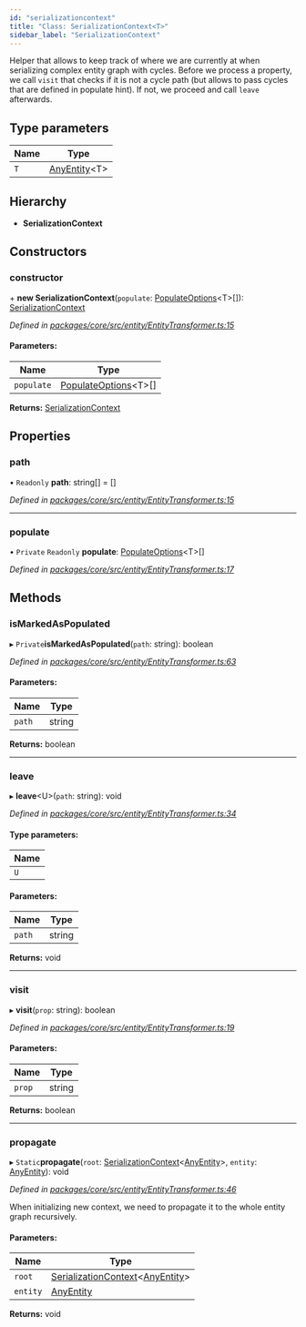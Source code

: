 ```yaml
---
id: "serializationcontext"
title: "Class: SerializationContext<T>"
sidebar_label: "SerializationContext"
---
```


Helper that allows to keep track of where we are currently at when serializing complex entity graph with cycles.
Before we process a property, we call `visit` that checks if it is not a cycle path (but allows to pass cycles that
are defined in populate hint). If not, we proceed and call `leave` afterwards.

## Type parameters

Name | Type |
------ | ------ |
`T` | [AnyEntity](../index.md#anyentity)&#60;T> |

## Hierarchy

* **SerializationContext**

## Constructors

### constructor

\+ **new SerializationContext**(`populate`: [PopulateOptions](../index.md#populateoptions)&#60;T>[]): [SerializationContext](serializationcontext.md)

*Defined in [packages/core/src/entity/EntityTransformer.ts:15](https://github.com/mikro-orm/mikro-orm/blob/4249b052e/packages/core/src/entity/EntityTransformer.ts#L15)*

#### Parameters:

Name | Type |
------ | ------ |
`populate` | [PopulateOptions](../index.md#populateoptions)&#60;T>[] |

**Returns:** [SerializationContext](serializationcontext.md)

## Properties

### path

• `Readonly` **path**: string[] = []

*Defined in [packages/core/src/entity/EntityTransformer.ts:15](https://github.com/mikro-orm/mikro-orm/blob/4249b052e/packages/core/src/entity/EntityTransformer.ts#L15)*

___

### populate

• `Private` `Readonly` **populate**: [PopulateOptions](../index.md#populateoptions)&#60;T>[]

*Defined in [packages/core/src/entity/EntityTransformer.ts:17](https://github.com/mikro-orm/mikro-orm/blob/4249b052e/packages/core/src/entity/EntityTransformer.ts#L17)*

## Methods

### isMarkedAsPopulated

▸ `Private`**isMarkedAsPopulated**(`path`: string): boolean

*Defined in [packages/core/src/entity/EntityTransformer.ts:63](https://github.com/mikro-orm/mikro-orm/blob/4249b052e/packages/core/src/entity/EntityTransformer.ts#L63)*

#### Parameters:

Name | Type |
------ | ------ |
`path` | string |

**Returns:** boolean

___

### leave

▸ **leave**&#60;U>(`path`: string): void

*Defined in [packages/core/src/entity/EntityTransformer.ts:34](https://github.com/mikro-orm/mikro-orm/blob/4249b052e/packages/core/src/entity/EntityTransformer.ts#L34)*

#### Type parameters:

Name |
------ |
`U` |

#### Parameters:

Name | Type |
------ | ------ |
`path` | string |

**Returns:** void

___

### visit

▸ **visit**(`prop`: string): boolean

*Defined in [packages/core/src/entity/EntityTransformer.ts:19](https://github.com/mikro-orm/mikro-orm/blob/4249b052e/packages/core/src/entity/EntityTransformer.ts#L19)*

#### Parameters:

Name | Type |
------ | ------ |
`prop` | string |

**Returns:** boolean

___

### propagate

▸ `Static`**propagate**(`root`: [SerializationContext](serializationcontext.md)&#60;[AnyEntity](../index.md#anyentity)>, `entity`: [AnyEntity](../index.md#anyentity)): void

*Defined in [packages/core/src/entity/EntityTransformer.ts:46](https://github.com/mikro-orm/mikro-orm/blob/4249b052e/packages/core/src/entity/EntityTransformer.ts#L46)*

When initializing new context, we need to propagate it to the whole entity graph recursively.

#### Parameters:

Name | Type |
------ | ------ |
`root` | [SerializationContext](serializationcontext.md)&#60;[AnyEntity](../index.md#anyentity)> |
`entity` | [AnyEntity](../index.md#anyentity) |

**Returns:** void
